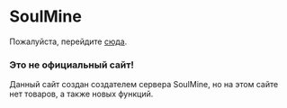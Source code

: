 # SoulMine

Пожалуйста, перейдите [сюда](http://smine.ml).

### Это не официальный сайт!

Данный сайт создан создателем сервера SoulMine, но на этом сайте нет товаров, а также новых функций.

